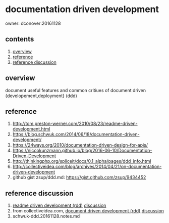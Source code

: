 # documentation driven development

owner: dconover:20161128    

## contents
  1. [overview](#overview)
  1. [reference](#reference)
  1. [reference discussion](#reference-discussion)

## overview
  document useful features and common critiues of document driven
{developement,deployment} (ddd)

## reference
  1. http://tom.preston-werner.com/2010/08/23/readme-driven-development.html
  1. https://blog.schwuk.com/2014/06/18/documentation-driven-development/
  1. https://24ways.org/2010/documentation-driven-design-for-apis/
  1. https://niccokunzmann.github.io/blog/2016-06-10/Documentation-Driven-Development
  1. http://thinkingphp.org/spliceit/docs/0.1_alpha/pages/ddd_info.html
  1. http://collectiveidea.com/blog/archives/2014/04/21/on-documentation-driven-development
  1. github gist zsup/ddd.md: https://gist.github.com/zsup/9434452
  

## reference discussion

  1. [readme driven development (rdd)](http://tom.preston-werner.com/2010/08/23/readme-driven-development.html) [discussion](rdd.20161128.notes.md)
  1. from collectiveidea.com, [document  driven development (rdd)](http://collectiveidea.com/blog/archives/2014/04/21/on-documentation-driven-development) [discussion](collectiveidea-ddd.20161128.notes.md)
  1. schwuk-ddd.20161128.notes.md
